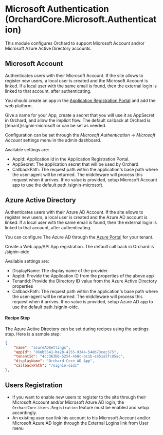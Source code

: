 # Microsoft Authentication (OrchardCore.Microsoft.Authentication)

This module configures Orchard to support Microsoft Account and/or Microsoft Azure Active Directory accounts.

## Microsoft Account

Authenticates users with their Microsoft Account. 
If the site allows to register new users, a local user is created and the Microsoft Account is linked.
If a local user with the same email is found, then the external login is linked to that account, after authenticating.

You should create an app in the [Application Registration Portal](https://apps.dev.microsoft.com) and add the web platform.

Give a name for your App, create a secret that you will use it as AppSecret in Orchard, and allow the implicit flow. The default callback at Orchard is [tenant]/signin-microsoft or can be set as needed.

Configuration can be set through the _Microsoft Authentication -> Microsoft Account_ settings menu in the admin dashboard.

Available settings are:

- AppId: Application id in the Application Registration Portal.
- AppSecret: The application secret that will be used by Orchard.
- CallbackPath: The request path within the application's base path where the user-agent will be returned. The middleware will process this request when it arrives.
If no value is provided, setup Microsoft Account app to use the default path /signin-microsoft.

## Azure Active Directory

Authenticates users with their Azure AD Account.
If the site allows to register new users, a local user is created and the Azure AD account is linked.
If a local user with the same email is found, then the external login is linked to that account, after authenticating.

You can configure The Azure AD through the [Azure Portal](https://portal.azure.com) for your tenant.

Create a Web app/API App registration. The default call back in Orchard is /signin-oidc

Available settings are:

- DisplayName: The display name of the provider.
- AppId: Provide the Application ID from the properties of the above app
- TenantId: Provide the Directory ID value from the Azure Active Directory properties
- CallbackPath: The request path within the application's base path where the user-agent will be returned. The middleware will process this request when it arrives.
If no value is provided, setup Azure AD app to use the default path /signin-oidc.

#### Recipe Step

The Azure Active Directory can be set during recipes using the settings step. Here is a sample step:

```json
{
	"name": "azureADSettings",
	"appId": "86eb5541-ba2b-4255-9344-54eb73cec375",
	"tenantId": "4cc363b6-5254-4b8c-bc1b-e951a5fc85ac",
	"displayName": "Orchard Core AD App",	
	"callbackPath": "/signin-oidc"
},
```


## Users Registration

- If you want to enable new users to register to the site through their Microsoft Account and/or Microsoft Azure AD login, the `OrchardCore.Users.Registration` feature must be enabled and setup accordingly.
- An existing user can link his account to his Microsoft Account and/or Microsoft Azure AD login through the External Logins link from User menu
